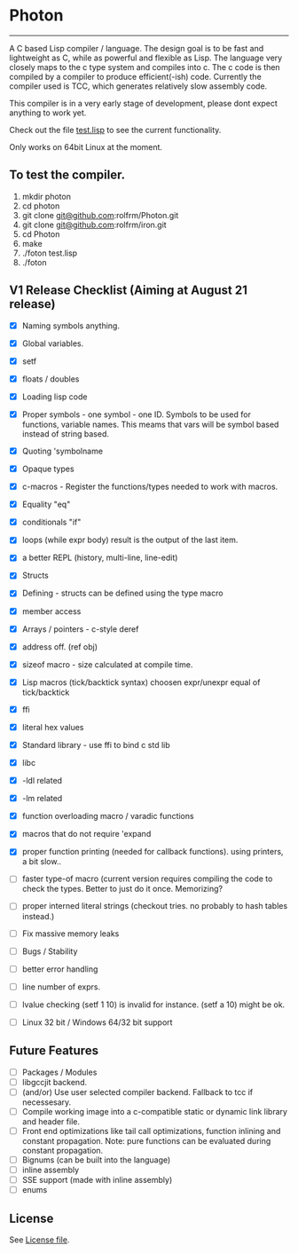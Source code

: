 # Photon
---------
A C based Lisp compiler / language. The design goal is to be fast and lightweight as C, while as powerful and flexible as Lisp. The language very closely maps to the c type system and compiles into c. The c code is then compiled by a compiler to produce efficient(-ish) code. Currently the compiler used is TCC, which generates relatively slow assembly code.

This compiler is in a very early stage of development, please dont expect anything to work yet.

Check out the file [test.lisp](test.lisp) to see the current functionality.

Only works on 64bit Linux at the moment.

To test the compiler.
---------------------
1. mkdir photon
2. cd photon
3. git clone git@github.com:rolfrm/Photon.git
4. git clone git@github.com:rolfrm/iron.git
5. cd Photon
6. make
7. ./foton test.lisp
8. ./foton 

V1 Release Checklist (Aiming at August 21 release)
--------
* [x] Naming symbols anything.
* [x] Global variables.
* [x] setf
* [x] floats / doubles
* [x] Loading lisp code
* [x] Proper symbols -  one symbol - one ID. Symbols to be used for functions, variable names. This meams that vars will be symbol based instead of string based.
* [x] Quoting 'symbolname
* [x] Opaque types
* [x] c-macros - Register the functions/types needed to work with macros.
* [x] Equality "eq"
* [x] conditionals "if"
* [x] loops (while expr body) result is the output of the last item.
* [x] a better REPL (history, multi-line, line-edit)
* [x] Structs
 * [x] Defining - structs can be defined using the type macro
 * [x] member access
* [x] Arrays / pointers - c-style deref
* [x] address off. (ref obj)
* [x] sizeof macro - size calculated at compile time.
* [x] Lisp macros (tick/backtick syntax) choosen expr/unexpr equal of tick/backtick
* [x] ffi
* [x] literal hex values
* [x] Standard library - use ffi to bind c std lib
 * [x] libc
 * [x] -ldl related
 * [x] -lm related
* [x] function overloading macro / varadic functions
* [x] macros that do not require 'expand
* [x] proper function printing (needed for callback functions). using printers, a bit slow..
* [ ] faster type-of macro (current version requires compiling the code to check the types. Better to just do it once. Memorizing?
* [ ] proper interned literal strings (checkout tries. no probably to hash tables instead.)
* [ ] Fix massive memory leaks
* [ ] Bugs / Stability
* [ ] better error handling
* [ ] line number of exprs.
* [ ] lvalue checking (setf 1 10) is invalid for instance. (setf a 10) might be ok.
* [ ] Linux 32 bit / Windows 64/32 bit support


Future Features
---------
* [ ] Packages / Modules
* [ ] libgccjit backend.
* [ ] (and/or) Use user selected compiler backend. Fallback to tcc if necessesary.
* [ ] Compile working image into a c-compatible static or dynamic link library and header file.
* [ ] Front end optimizations like tail call optimizations, function inlining and constant propagation. Note: pure functions can be evaluated during constant propagation.
* [ ] Bignums (can be built into the language)
* [ ] inline assembly
* [ ] SSE support (made with inline assembly)
* [ ] enums

License
------
See [License file](License.txt). 